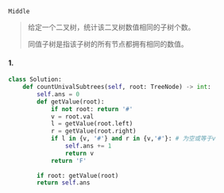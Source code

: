`Middle`

> 给定一个二叉树，统计该二叉树数值相同的子树个数。
>
> 同值子树是指该子树的所有节点都拥有相同的数值。

#### 1. 

```python
class Solution:
    def countUnivalSubtrees(self, root: TreeNode) -> int:
        self.ans = 0
        def getValue(root):
            if not root: return '#'
            v = root.val
            l = getValue(root.left)
            r = getValue(root.right)
            if l in {v, '#'} and r in {v,'#'}: # 为空或等于v
                self.ans += 1
                return v
            return 'F'
                
        if root: getValue(root)
        return self.ans
```

